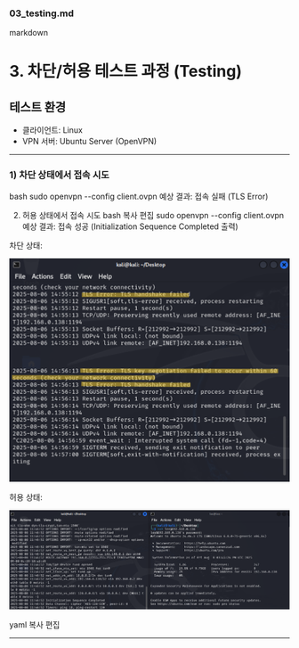 ### **03_testing.md**
markdown
# 3. 차단/허용 테스트 과정 (Testing)

## 테스트 환경
- 클라이언트: Linux
- VPN 서버: Ubuntu Server (OpenVPN)

---

### 1) 차단 상태에서 접속 시도
bash
sudo openvpn --config client.ovpn
예상 결과: 접속 실패 (TLS Error)

2) 허용 상태에서 접속 시도
bash
복사
편집
sudo openvpn --config client.ovpn
예상 결과: 접속 성공 (Initialization Sequence Completed 출력)

차단 상태:

![image](./images/vpn안됨.png)

허용 상태:

![image](./images/연결성공.png)

yaml
복사
편집

---
